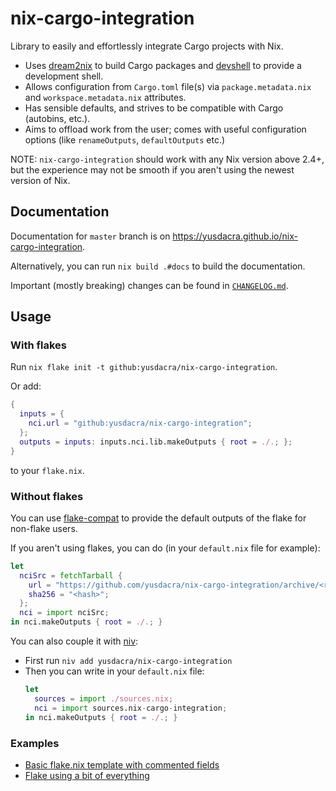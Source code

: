 # nix-cargo-integration

Library to easily and effortlessly integrate Cargo projects with Nix.

- Uses [dream2nix] to build Cargo packages and [devshell] to provide a development shell.
- Allows configuration from `Cargo.toml` file(s) via `package.metadata.nix` and `workspace.metadata.nix` attributes.
- Has sensible defaults, and strives to be compatible with Cargo (autobins, etc.).
- Aims to offload work from the user; comes with useful configuration options (like `renameOutputs`, `defaultOutputs` etc.)

NOTE: `nix-cargo-integration` should work with any Nix version above 2.4+, but
the experience may not be smooth if you aren't using the newest version of Nix.

## Documentation

Documentation for `master` branch is on https://yusdacra.github.io/nix-cargo-integration.

Alternatively, you can run `nix build .#docs` to build the documentation.

Important (mostly breaking) changes can be found in [`CHANGELOG.md`](./CHANGELOG.md).

## Usage

### With flakes

Run `nix flake init -t github:yusdacra/nix-cargo-integration`.

Or add:
```nix
{
  inputs = {
    nci.url = "github:yusdacra/nix-cargo-integration";
  };
  outputs = inputs: inputs.nci.lib.makeOutputs { root = ./.; };
}
```
to your `flake.nix`.

### Without flakes

You can use [flake-compat] to provide the default outputs of the flake for non-flake users.

If you aren't using flakes, you can do (in your `default.nix` file for example):
```nix
let
  nciSrc = fetchTarball {
    url = "https://github.com/yusdacra/nix-cargo-integration/archive/<rev>.tar.gz";
    sha256 = "<hash>";
  };
  nci = import nciSrc;
in nci.makeOutputs { root = ./.; }
```

You can also couple it with [niv](https://github.com/nmattia/niv):
- First run `niv add yusdacra/nix-cargo-integration`
- Then you can write in your `default.nix` file:
    ```nix
    let
      sources = import ./sources.nix;
      nci = import sources.nix-cargo-integration;
    in nci.makeOutputs { root = ./.; }
    ```

### Examples

- [Basic flake.nix template with commented fields](./docs/example_flake.nix)
- [Flake using a bit of everything](https://github.com/helix-editor/helix/blob/master/flake.nix)

[devshell]: https://github.com/numtide/devshell "devshell"
[flake-compat]: https://github.com/edolstra/flake-compat "flake-compat"
[dream2nix]: https://github.com/nix-community/dream2nix "dream2nix"